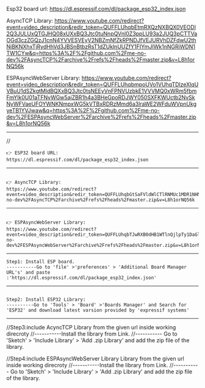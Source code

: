 Esp32 board url:
https://dl.espressif.com/dl/package_esp32_index.json

AsyncTCP Library:
https://www.youtube.com/redirect?event=video_description&redir_token=QUFFLUhqbEtmRXQzNXBQX0VEODl2Q3JULUxQTGJHQ08xUXxBQ3Jtc0tuNnpQVnl0Z3ppLU93a2JUQ3pCTTVaOGd3czZGQzJ1cnN4YVVESVEyV2NBZmNfZkRPNDJfVEJURVhDZFdwU2thNjBKNXhxTjRydHhVd3JBSnBtbzRsT1dZUklnUUZfY1FIYmJIWk1nNGRiWDN1TW1CYw&q=https%3A%2F%2Fgithub.com%2Fme-no-dev%2FAsyncTCP%2Farchive%2Frefs%2Fheads%2Fmaster.zip&v=L8h1orNQ56k

ESPAsyncWebServer Library:
https://www.youtube.com/redirect?event=video_description&redir_token=QUFFLUhqbmpoUVo1VUhqTDlzeXlqUVBuU1dSZkgtMldBQXxBQ3Jtc0tsNEEyVnFPNVUzbkE1VVVMQ0xWRm5fbmFmYlk0U01aTFNvWGw5ajZBR1h4a3BHeGpoRDJWY050SXFKWUctb2NvSkNyWFVaeUFOYWNKNmpxWG5kVTBxRDRzMmd6a3lraWE2WFduWVpnUkgyeTB1YVJwaw&q=https%3A%2F%2Fgithub.com%2Fme-no-dev%2FESPAsyncWebServer%2Farchive%2Frefs%2Fheads%2Fmaster.zip&v=L8h1orNQ56k

-----------------------------------------------------------------------------------------------------------------------------------------------------------------------------------------------------------------------------------------------------------------------------------------------------------------------------------------------------------------------------------------------------------------------------------------------------------------

//
```
👉 ESP32 board URL:
https://dl.espressif.com/dl/package_esp32_index.json
```
---
```

👉 AsyncTCP Library:
https://www.youtube.com/redirect?event=video_description&redir_token=QUFFLUhqbGtSaFVldWlCTlRNMUc1MDR1NHNSQVdhRnQ2UXxBQ3Jtc0ttVWVRV2RGYkpoVjE1WTdfSjBjMVpEVC1ENE1IVmxKSFV3QkxnR0VJMWZVeFlVOGptbEZ0QmhwRHdnQVd2Vlk1YTlUYWhPM2N3ZkNBU1NGY181UXFuTlJvQmJ5TW5acTJkUDhLbmhKRWRvNDhaSWlqUQ&q=https%3A%2F%2Fgithub.com%2Fme-no-dev%2FAsyncTCP%2Farchive%2Frefs%2Fheads%2Fmaster.zip&v=L8h1orNQ56k
```
---

```

👉 ESPAsyncWebServer Library:
https://www.youtube.com/redirect?event=video_description&redir_token=QUFFLUhqbTJwRXB0dHB1WTlnQjlpTy1DaGljN2NLLVVmQXxBQ3Jtc0tuUDN5WDUxSFN1VDdRS0ItWnhZQ1RHN3N5bkJKeWUtQ2pjYkMwQTlUT19BdlY2STRwbnBmQUpoVFVQUkpVX1psTl9tNWdjSDFxZkxISHI0UzQtN3ViRDdaS1ZwQW1mVEh3cVJxOTBVc2pFZ0VBUVJwQQ&q=https%3A%2F%2Fgithub.com%2Fme-no-dev%2FESPAsyncWebServer%2Farchive%2Frefs%2Fheads%2Fmaster.zip&v=L8h1orNQ56k

```
-----

```
Step1: Install ESP board.
-----------Go to 'file' >'preferences' > 'Additional Board Manager URL's' and paste :'https://dl.espressif.com/dl/package_esp32_index.json'
```
--------


```

Step2: Install ESP32 Library:
----------Go to 'Tools' > 'Board' >'Boards Manager' and Search for 'ESP32' and download latest varsion provided by 'expressif systems'

```
----
//Step3:include AcyncTCP Library from the given url inside working direcroty
//-----------Install the library from Link.
//----------- Go to 'Sketch' > 'Include Library' > 'Add .zip Library' and add the zip file of the library.


//Step4:include ESPAsyncWebServer Library Library from the given url inside working direcroty
//-----------Install the library from Link.
//----------- Go to 'Sketch' > 'Include Library' > 'Add .zip Library' and add the zip file of the library.
